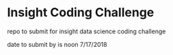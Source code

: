 # Insight Coding Challenge

repo to submit for insight data science coding challenge

date to submit by is noon 7/17/2018
